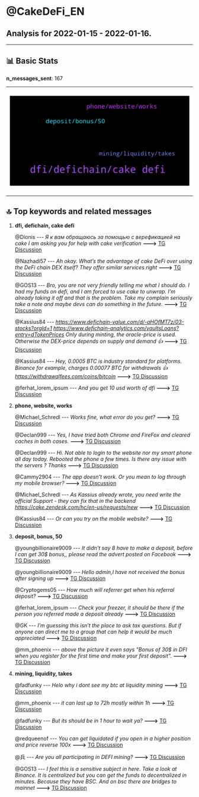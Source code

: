 # **@CakeDeFi_EN**
 ## Analysis for **2022-01-15** - **2022-01-16**.

---

## 📊 **Basic Stats**

**n_messages_sent**: 167

---
![wordcloud](CakeDeFi_EN_1Days_wordcloud.png)

---


## 🔝 **Top keywords and related messages**

1. **dfi, defichain, cake defi**

    @Dionis --- *Я к вам обращаюсь за помощью с верефикацией на cake I am asking you for help with cake verification* **--->** [TG Discussion](https://t.me/CakeDeFi_EN/165400)

    @Nazhadi57 --- *Ah okay. What’s the advantage of cake DeFi over using the DeFi chain DEX itself? They offer similar services right* **--->** [TG Discussion](https://t.me/CakeDeFi_EN/165306)

    @GOS13 --- *Bro, you are not very friendly telling me what I should do. I had my funds on defi, and I am forced to use cake to unwrap. I’m already taking it off and that is the problem. Take my complain seriously take a note and maybe devs can do something in the future.* **--->** [TG Discussion](https://t.me/CakeDeFi_EN/164882)

    @Kassius84 --- *https://www.defichain-value.com/d/-aHOfMT7z/03-stocks?orgId=1 https://www.defichain-analytics.com/vaultsLoans?entry=dTokenPrices  Only during minting, the oracle-price is used. Otherwise the DEX-price depends on supply and demand 👍* **--->** [TG Discussion](https://t.me/CakeDeFi_EN/165297)

    @Kassius84 --- *Hey, 0.0005 BTC is industry standard for platforms. Binance for example, charges 0.00077 BTC for withdrawals 👍 https://withdrawalfees.com/coins/bitcoin* **--->** [TG Discussion](https://t.me/CakeDeFi_EN/165275)

    @ferhat_lorem_ipsum --- *And you get 10 usd worth of dfi* **--->** [TG Discussion](https://t.me/CakeDeFi_EN/165308)

2. **phone, website, works**

    @Michael_Schredl --- *Works fine, what error do you get?* **--->** [TG Discussion](https://t.me/CakeDeFi_EN/165118)

    @Declan999 --- *Yes, I have tried both Chrome and FireFox and cleared caches in both cases.* **--->** [TG Discussion](https://t.me/CakeDeFi_EN/165128)

    @Declan999 --- *Hi. Not able to login to the website nor my smart phone all day today.  Rebooted the phone a few times. Is there any issue with the servers ? Thanks* **--->** [TG Discussion](https://t.me/CakeDeFi_EN/165117)

    @Cammy2904 --- *The app doesn't work. Or you mean to log through my mobile browser?* **--->** [TG Discussion](https://t.me/CakeDeFi_EN/165158)

    @Michael_Schredl --- *As Kassius already wrote, you need write the official Support - they can fix that in the backend https://cake.zendesk.com/hc/en-us/requests/new* **--->** [TG Discussion](https://t.me/CakeDeFi_EN/164915)

    @Kassius84 --- *Or can you try on the mobile website?* **--->** [TG Discussion](https://t.me/CakeDeFi_EN/165157)

3. **deposit, bonus, 50**

    @youngbillionaire9009 --- *It didn't say 8 have to make a deposit, before I can get 30$ bonus,, please read the advert posted on Facebook* **--->** [TG Discussion](https://t.me/CakeDeFi_EN/165074)

    @youngbillionaire9009 --- *Hello admin,I have not received the bonus after signing up* **--->** [TG Discussion](https://t.me/CakeDeFi_EN/165070)

    @Cryptogems05 --- *How much will referrer get when his referral deposit?* **--->** [TG Discussion](https://t.me/CakeDeFi_EN/165296)

    @ferhat_lorem_ipsum --- *Check your freezer, it should be there if the person you referred made a deposit already* **--->** [TG Discussion](https://t.me/CakeDeFi_EN/165310)

    @GK --- *I’m guessing this isn’t the place to ask tax questions. But if anyone can direct me to a group that can help it would be much appreciated* **--->** [TG Discussion](https://t.me/CakeDeFi_EN/165331)

    @mm_phoenix --- *above the picture it even says "Bonus of 30$ in DFI when you register for the first time and make your first deposit".* **--->** [TG Discussion](https://t.me/CakeDeFi_EN/165077)

4. **mining, liquidity, takes**

    @fadfunky --- *Helo why i dont see my btc at liquidity mining* **--->** [TG Discussion](https://t.me/CakeDeFi_EN/165354)

    @mm_phoenix --- *it can last up to 72h mostly within 1h* **--->** [TG Discussion](https://t.me/CakeDeFi_EN/164871)

    @fadfunky --- *But its should be in 1 hour to wait ya?* **--->** [TG Discussion](https://t.me/CakeDeFi_EN/165364)

    @redqueenof --- *You can get liquidated if you open in a higher position and price reverse 100x* **--->** [TG Discussion](https://t.me/CakeDeFi_EN/164960)

    @兵 --- *Are you all participating in DEFI mining?* **--->** [TG Discussion](https://t.me/CakeDeFi_EN/165250)

    @GOS13 --- *I feel this is a sensitive subject in here. Take a look at Binance. It is centralized but you can get the funds to decentralized in minutes. Because they have BSC. And on bsc there are bridges to mainnet* **--->** [TG Discussion](https://t.me/CakeDeFi_EN/164888)

